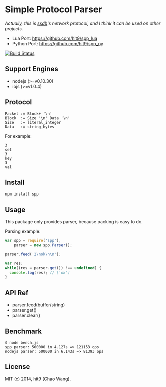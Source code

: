 Simple Protocol Parser
======================

*Actually, this is [ssdb](http://ssdb.io)'s network protocol, and I think it can
be used on other projects.*

- Lua Port: https://github.com/hit9/spp_lua
- Python Port: https://github.com/hit9/spp_py

[![Build Status](https://travis-ci.org/hit9/spp_node.svg)](https://travis-ci.org/hit9/spp_node)


Support Engines
--------------

- nodejs (>=v0.10.30)
- iojs (>=v1.0.4)

Protocol
--------

```
Packet := Block+ '\n'
Block  := Size '\n' Data '\n'
Size   := literal_integer
Data   := string_bytes
```

For example:

```
3
set
3
key
3
val

```

Install
-------

```
npm install spp
```

Usage
-----

This package only provides parser, because packing is
easy to do.


Parsing example:

```js
var spp = require('spp'),
    parser = new spp.Parser();

parser.feed('2\nok\n\n');

var res;
while((res = parser.get()) !== undefined) {
  console.log(res); // ['ok']
}
```

API Ref
-------

- parser.feed(buffer/string)
- parser.get()
- parser.clear()

Benchmark
---------

```
$ node bench.js
spp parser: 500000 in 4.127s => 121153 ops
nodejs parser: 500000 in 6.143s => 81393 ops
```

License
-------

MIT (c) 2014, hit9 (Chao Wang).
